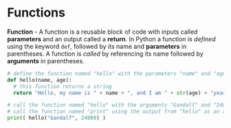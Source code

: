 # Functions

**Function** - A function is a reusable block of code with inputs called **parameters** and an output called a **return**. In Python a function is *defined* using the keyword `def`, followed by its name and **parameters** in parentheses. A function is *called* by referencing its name followed by **arguments** in parentheses.

```py
# define the function named "hello" with the parameters "name" and "age"
def hello(name, age):
  # this function returns a string
  return "Hello, my name is " + name + ", and I am " + str(age) + "years old!"

# call the function named "hello" with the arguments "Gandalf" and "24000"
# call the function named "print" using the output from "hello" as an argument
print( hello("Gandalf", 24000) )
```
